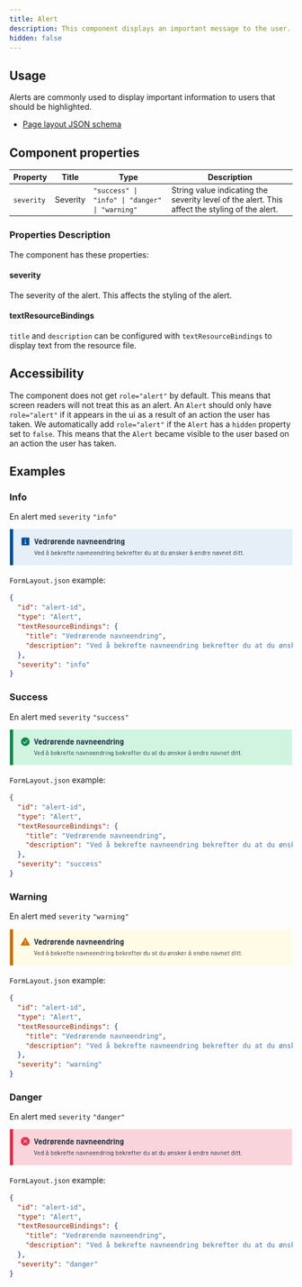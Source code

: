 ```yaml
---
title: Alert
description: This component displays an important message to the user. The component can be used to display a message with different levels of severity.
hidden: false
---
```


## Usage

Alerts are commonly used to display important information to users that should be highlighted.

* [Page layout JSON schema](https://altinncdn.no/schemas/json/layout/layout.schema.v1.json)

## Component properties

| **Property** | **Title**    | **Type**                                       | **Description**                                                                                |
|--------------|--------------|------------------------------------------------|------------------------------------------------------------------------------------------------|
| `severity`   | Severity     | `"success" \| "info" \| "danger" \| "warning"` | String value indicating the severity level of the alert. This affect the styling of the alert. |

### Properties Description

The component has these properties:

#### severity

The severity of the alert. This affects the styling of the alert.


#### textResourceBindings

`title` and `description` can be configured with `textResourceBindings` to display text from the resource file.

## Accessibility

The component does not get `role="alert"` by default. This means that screen readers will not treat this as an alert.
An `Alert` should only have `role="alert"` if it appears in the ui as a result of an action the user has taken.
We automatically add `role="alert"` if the `Alert` has a `hidden` property set to `false`. This means that the `Alert` 
became visible to the user based on an action the user has taken.

## Examples

### Info

En alert med `severity` `"info"`

![Info card](info.png)

`FormLayout.json` example:

```json
{
  "id": "alert-id",
  "type": "Alert",
  "textResourceBindings": {
    "title": "Vedrørende navneendring",
    "description": "Ved å bekrefte navneendring bekrefter du at du ønsker å endre navnet ditt."
  },
  "severity": "info"
}

```

### Success

En alert med `severity` `"success"`

![Info card](success.png)

`FormLayout.json` example:

```json
{
  "id": "alert-id",
  "type": "Alert",
  "textResourceBindings": {
    "title": "Vedrørende navneendring",
    "description": "Ved å bekrefte navneendring bekrefter du at du ønsker å endre navnet ditt."
  },
  "severity": "success"
}

```
### Warning

En alert med `severity` `"warning"`

![Info card](warning.png)

`FormLayout.json` example:

```json
{
  "id": "alert-id",
  "type": "Alert",
  "textResourceBindings": {
    "title": "Vedrørende navneendring",
    "description": "Ved å bekrefte navneendring bekrefter du at du ønsker å endre navnet ditt."
  },
  "severity": "warning"
}

```
### Danger

En alert med `severity` `"danger"`

![Info card](danger.png)

`FormLayout.json` example:

```json
{
  "id": "alert-id",
  "type": "Alert",
  "textResourceBindings": {
    "title": "Vedrørende navneendring",
    "description": "Ved å bekrefte navneendring bekrefter du at du ønsker å endre navnet ditt."
  },
  "severity": "danger"
}

```

